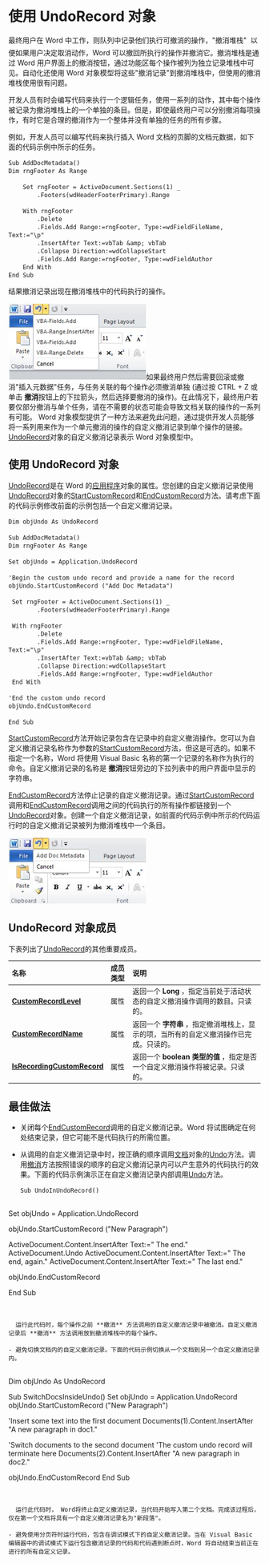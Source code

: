 
# 使用 UndoRecord 对象

最终用户在 Word 中工作，则队列中记录他们执行可撤消的操作，"撤消堆栈"  以便如果用户决定取消动作，Word 可以撤回所执行的操作并撤消它。撤消堆栈是通过 Word 用户界面上的撤消按钮，通过功能区每个操作被列为独立记录堆栈中可见。自动化还使用 Word 对象模型将这些"撤消记录"到撤消堆栈中，但使用的撤消堆栈使用很有问题。

开发人员有时会编写代码来执行一个逻辑任务，使用一系列的动作，其中每个操作被记录为撤消堆栈上的一个单独的条目。但是，即使最终用户可以分别撤消每项操作，有时它是合理的撤消作为一个整体并没有单独的任务的所有步骤。

例如，开发人员可以编写代码来执行插入 Word 文档的页脚的文档元数据，如下面的代码示例中所示的任务。




```
Sub AddDocMetadata() 
Dim rngFooter As Range 
 
    Set rngFooter = ActiveDocument.Sections(1) _ 
        .Footers(wdHeaderFooterPrimary).Range 
         
    With rngFooter 
        .Delete 
        .Fields.Add Range:=rngFooter, Type:=wdFieldFileName, Text:="\p" 
        .InsertAfter Text:=vbTab &amp; vbTab 
        .Collapse Direction:=wdCollapseStart 
        .Fields.Add Range:=rngFooter, Type:=wdFieldAuthor 
    End With     
End Sub 

```

结果撤消记录出现在撤消堆栈中的代码执行的操作。

![展开为多个条目的撤消按钮。](images/wd14_VBAConceptual_WorkingWithUndoRecord_fig01.jpg)如果最终用户然后需要回滚或撤消"插入元数据"任务，与任务关联的每个操作必须撤消单独 (通过按 CTRL + Z 或单击 **撤消**按钮上的下拉箭头，然后选择要撤消的操作)。在此情况下，最终用户若要仅部分撤消与单个任务，请在不需要的状态可能会导致文档关联的操作的一系列有可能。
Word 对象模型提供了一种方法来避免此问题，通过提供开发人员能够将一系列用来作为一个单元撤消的操作的自定义撤消记录到单个操作的链接。[UndoRecord](77bf9801-e940-e661-6bbe-20a8714d5dbd.md)对象的自定义撤消记录表示 Word 对象模型中。

## 使用 UndoRecord 对象

[UndoRecord](77bf9801-e940-e661-6bbe-20a8714d5dbd.md)是在 Word 的[应用程序](d1cf6f8f-4e88-bf01-93b4-90a83f79cb44.md)对象的属性。您创建的自定义撤消记录使用[UndoRecord](77bf9801-e940-e661-6bbe-20a8714d5dbd.md)对象的[StartCustomRecord](cd8d4337-4bbc-1943-6e0a-bc764861e886.md)和[EndCustomRecord](af11d231-f799-d592-2bc5-de08030b41e4.md)方法。请考虑下面的代码示例修改前面的示例包括一个自定义撤消记录。


```
Dim objUndo As UndoRecord 
 
Sub AddDocMetadata() 
Dim rngFooter As Range 
 
Set objUndo = Application.UndoRecord 
 
'Begin the custom undo record and provide a name for the record 
objUndo.StartCustomRecord ("Add Doc Metadata") 
     
 Set rngFooter = ActiveDocument.Sections(1) _ 
        .Footers(wdHeaderFooterPrimary).Range 
         
 With rngFooter 
        .Delete 
        .Fields.Add Range:=rngFooter, Type:=wdFieldFileName, Text:="\p" 
        .InsertAfter Text:=vbTab &amp; vbTab 
        .Collapse Direction:=wdCollapseStart 
        .Fields.Add Range:=rngFooter, Type:=wdFieldAuthor 
 End With 
 
'End the custom undo record 
objUndo.EndCustomRecord 
     
End Sub 

```

[StartCustomRecord](cd8d4337-4bbc-1943-6e0a-bc764861e886.md)方法开始记录包含在记录中的自定义撤消操作。您可以为自定义撤消记录名称作为参数的[StartCustomRecord](cd8d4337-4bbc-1943-6e0a-bc764861e886.md)方法，但这是可选的。如果不指定一个名称，Word 将使用 Visual Basic 名称的第一个记录的名称作为执行的命令。自定义撤消记录的名称是 **撤消**按钮旁边的下拉列表中的用户界面中显示的字符串。

[EndCustomRecord](af11d231-f799-d592-2bc5-de08030b41e4.md)方法停止记录的自定义撤消记录。通过[StartCustomRecord](cd8d4337-4bbc-1943-6e0a-bc764861e886.md)调用和[EndCustomRecord](af11d231-f799-d592-2bc5-de08030b41e4.md)调用之间的代码执行的所有操作都链接到一个[UndoRecord](77bf9801-e940-e661-6bbe-20a8714d5dbd.md)对象。创建一个自定义撤消记录，如前面的代码示例中所示的代码运行时的自定义撤消记录被列为撤消堆栈中一个条目。


![展开为一个条目的撤消按钮。](images/wd14_VBAConceptual_WorkingWithUndoRecord_fig02.jpg)


## UndoRecord 对象成员

下表列出了[UndoRecord](77bf9801-e940-e661-6bbe-20a8714d5dbd.md)的其他重要成员。



|**名称**|**成员类型**|**说明**|
|:-----|:-----|:-----|
|**[CustomRecordLevel](e0636c02-b1fb-2f88-c8a5-b52c88b65530.md)**|属性|返回一个 **Long** ，指定当前处于活动状态的自定义撤消操作调用的数目。只读的。|
|**[CustomRecordName](97da07e1-3b9f-de7d-c2d8-af6af2bb2374.md)**|属性|返回一个 **字符串** ，指定撤消堆栈上，显示的项，当所有的自定义撤消操作已完成。只读的。|
|**[IsRecordingCustomRecord](08693e04-4a76-f7ab-9671-cdad35ac87ea.md)**|属性|返回一个 **boolean 类型的值** ，指定是否一个自定义撤消操作将被记录。只读的。|

## 最佳做法


- 关闭每个[EndCustomRecord](af11d231-f799-d592-2bc5-de08030b41e4.md)调用的自定义撤消记录。Word 将试图确定在何处结束记录，但它可能不是代码执行的所需位置。
    
- 从调用的自定义撤消记录中时，按正确的顺序调用[文档](8d83487a-2345-a036-a916-971c9db5b7fb.md)对象的[Undo](f9fd64c9-aeb9-b698-6318-beb1db653ee6.md)方法。调用[撤消](f9fd64c9-aeb9-b698-6318-beb1db653ee6.md)方法按照错误的顺序的自定义撤消记录内可以产生意外的代码执行的效果。下面的代码示例演示正在自定义撤消记录内部调用[Undo](f9fd64c9-aeb9-b698-6318-beb1db653ee6.md)方法。
    
  ```
  Sub UndoInUndoRecord() 
 
Set objUndo = Application.UndoRecord 
 
objUndo.StartCustomRecord ("New Paragraph") 
 
ActiveDocument.Content.InsertAfter Text:=" The end." 
ActiveDocument.Undo 
ActiveDocument.Content.InsertAfter Text:=" The end, again." 
ActiveDocument.Content.InsertAfter Text:=" The last end." 
 
objUndo.EndCustomRecord 
 
End Sub
  ```


    运行此代码时，每个操作之前 **撤消** 方法调用的自定义撤消记录中被撤消。自定义撤消记录后 **撤消** 方法调用放到撤消堆栈中的每个操作。
    
- 避免切换文档内的自定义撤消记录。下面的代码示例切换从一个文档到另一个自定义撤消记录内。
    
  ```
  Dim objUndo As UndoRecord 

Sub SwitchDocsInsideUndo() 
Set objUndo = Application.UndoRecord objUndo.StartCustomRecord ("New Paragraph") 

'Insert some text into the first document Documents(1).Content.InsertAfter "A new paragraph in doc1." 

'Switch documents to the second document 
'The custom undo record will terminate here Documents(2).Content.InsertAfter "A new paragraph in doc2." 

objUndo.EndCustomRecord 
End Sub
  ```


    运行此代码时， Word将终止自定义撤消记录，当代码开始写入第二个文档。完成该过程后，仅在第一个文档将具有一个自定义撤消记录名为"新段落"。
    
- 避免使用分页符时运行代码，包含在调试模式下的自定义撤消记录。当在 Visual Basic 编辑器中的调试模式下运行包含撤消记录的代码和代码遇到断点时，Word 将自动结束当前正在进行的所有自定义记录。
    
